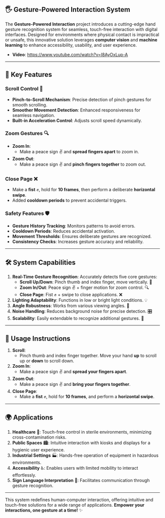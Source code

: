## 🖐️ Gesture-Powered Interaction System

The **Gesture-Powered Interaction** project introduces a cutting-edge hand gesture recognition system for seamless, touch-free interaction with digital interfaces. Designed for environments where physical contact is impractical or unsafe, this innovative solution leverages **computer vision** and **machine learning** to enhance accessibility, usability, and user experience.

- **Video**: https://www.youtube.com/watch?v=I8AyOxLup-A
  
---

## 🌟 **Key Features**

### **Scroll Control** 📜  
- **Pinch-to-Scroll Mechanism**: Precise detection of pinch gestures for smooth scrolling.  
- **Smoother Movement Detection**: Enhanced responsiveness for seamless navigation.  
- **Built-in Acceleration Control**: Adjusts scroll speed dynamically.  

### **Zoom Gestures** 🔍  
- **Zoom In**:  
  - Make a peace sign ✌️ and **spread fingers apart** to zoom in.  
- **Zoom Out**:  
  - Make a peace sign ✌️ and **pinch fingers together** to zoom out.  

### **Close Page** ❌  
- Make a **fist** ✊, hold for **10 frames**, then perform a deliberate **horizontal swipe**.  
- Added **cooldown periods** to prevent accidental triggers.  

### **Safety Features** 🛡️  
- **Gesture History Tracking**: Monitors patterns to avoid errors.  
- **Cooldown Periods**: Reduces accidental activation.  
- **Movement Thresholds**: Ensures deliberate gestures are recognized.  
- **Consistency Checks**: Increases gesture accuracy and reliability.  
---

## 🛠️ **System Capabilities**

1. **Real-Time Gesture Recognition**: Accurately detects five core gestures:
   - **Scroll Up/Down**: Pinch thumb and index finger, move vertically. 📜  
   - **Zoom In/Out**: Peace sign ✌️ + finger motion for zoom control. 🔍  
   - **Close Page**: Fist ✊ + swipe to close applications. ❌  
2. **Lighting Adaptability**: Functions in low or bright light conditions. 💡  
3. **Angle Robustness**: Works from various viewing angles. 📐  
4. **Noise Handling**: Reduces background noise for precise detection. 🎛️  
5. **Scalability**: Easily extendable to recognize additional gestures. 🔄  

---

## 🚀 **Usage Instructions**

1. **Scroll**:  
   - Pinch thumb and index finger together. Move your hand **up** to scroll up or **down** to scroll down.  
2. **Zoom In**:  
   - Make a peace sign ✌️ and **spread your fingers apart**.  
3. **Zoom Out**:  
   - Make a peace sign ✌️ and **bring your fingers together**.  
4. **Close Page**:  
   - Make a **fist** ✊, hold for **10 frames**, and perform a **horizontal swipe**.  

---

## 🌍 **Applications**

1. **Healthcare** 🏥: Touch-free control in sterile environments, minimizing cross-contamination risks.  
2. **Public Spaces** 🏙️: Intuitive interaction with kiosks and displays for a hygienic user experience.  
3. **Industrial Settings** 🏭: Hands-free operation of equipment in hazardous environments.  
4. **Accessibility** ♿: Enables users with limited mobility to interact effortlessly.  
5. **Sign Language Interpretation** 🤟: Facilitates communication through gesture recognition.  

---

This system redefines human-computer interaction, offering intuitive and touch-free solutions for a wide range of applications. **Empower your interactions, one gesture at a time!** ✨
